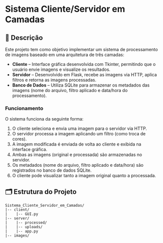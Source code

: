 # Sistema Cliente/Servidor em Camadas

## 📖 Descrição

Este projeto tem como objetivo implementar um sistema de processamento de imagens baseado em uma arquitetura de três camadas:

- **Cliente** – Interface gráfica desenvolvida com Tkinter, permitindo que o usuário envie imagens e visualize os resultados.
- **Servidor** – Desenvolvido em Flask, recebe as imagens via HTTP, aplica filtros e retorna as imagens processadas.
- **Banco de Dados** – Utiliza SQLite para armazenar os metadados das imagens (nome do arquivo, filtro aplicado e data/hora do processamento).

### Funcionamento

O sistema funciona da seguinte forma:

1. O cliente seleciona e envia uma imagem para o servidor via HTTP.
2. O servidor processa a imagem aplicando um filtro (como troca de cores).
3. A imagem modificada é enviada de volta ao cliente e exibida na interface gráfica.
4. Ambas as imagens (original e processada) são armazenadas no servidor.
5. Os metadados (nome do arquivo, filtro aplicado e data/hora) são registrados no banco de dados SQLite.
6. O cliente pode visualizar tanto a imagem original quanto a processada.

## 🗂️ Estrutura do Projeto

```
Sistema_Cliente_Servidor_em_Camadas/
|-- client/
|    |-- GUI.py
|-- server/
|    |-- processed/
|    |-- uploads/
|    |-- app.py
|-- images/
```
